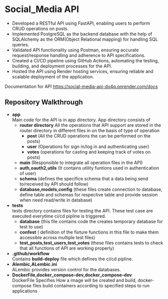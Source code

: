 # Social_Media API
- Developed a RESTful API using FastAPI, enabling users to perform CRUD operations on posts.
- Implemented PostgreSQL as the backend database with the help of SQLAlchemy as the ORM(Object Relational mapping) for handling SQL queries.
- Validated API functionality using Postman, ensuring accurate request/response handling and adherence to API specifications.
- Created a CI/CD pipeline using GitHub Actions, automating the testing, building, and deployment processes for the API.
- Hosted the API using Render hosting services, ensuring reliable and scalable deployment of the application.

Documentation for API https://social-media-api-do4q.onrender.com/docs

## Repository Walkthrough
* **app**</br>
   Main code for the API is in app directory.
   App directory consists of
   - **router directory**
   All the operations that API support are stored in the router directory in different files in on the basis of type of operation
      - **post** (All the CRUD operations the can be performed on the posts)
      - **user** (Operations for sign in/log in and authenticating user)
      - **votes** (operations for casting and keeping track of votes on posts)
   - **main** (Responsible to integrate all operation files in the API)
   - **auth,oauth2,utils** (It contains utility funtions used in authentication of user)
   - **schema** (defines the specifice schema that a data being send to/received by API  should follow)
   - **database,models,config**  (these files create connection to database, define table and schemas for respective table and provide session when need read/write in database)
* **tests**</br>
  tests directory contains files for testing the API. These test case are executed everytime ci/cd pipline is triggered.
  - **database** (this file contains code the creates  temporary database for test to use)
  - **confest** ( definition of the fixture functions in this file to make them accessible across multiple test files)
  - **test_posts,test_users,test_votes** (these files contains tests to check that all functions of API are working properly)
* **.github/workflow**</br>
  Contains **build-deploy** file which defines the ci/cd pipline.
* **Alembic,ALembic.ini**</br>
  ALembic provides version control for the databases.
* **DockerFile,docker_compose-dev,docker_compose-dev**</br>
  DockerFile Specifies How a image will be created and build, docker-compose files build containers according to specified steps to run applications

      
